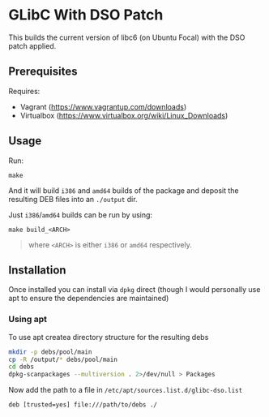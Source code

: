 # GLibC With DSO Patch

This builds the current version of libc6 (on Ubuntu Focal) with the DSO patch applied.

## Prerequisites

Requires:

* Vagrant (https://www.vagrantup.com/downloads)
* Virtualbox (https://www.virtualbox.org/wiki/Linux_Downloads)

## Usage

Run:

```
make
```

And it will build `i386` and `amd64` builds of the package and deposit the resulting DEB files into an `./output` dir.

Just `i386`/`amd64` builds can be run by using:

```
make build_<ARCH>
```

> where `<ARCH>` is either `i386` or `amd64` respectively.

## Installation

Once installed you can install via `dpkg` direct (though I would personally use apt to ensure the dependencies are maintained)

### Using apt

To use apt createa directory structure for the resulting debs

```bash
mkdir -p debs/pool/main
cp -R /output/* debs/pool/main
cd debs
dpkg-scanpackages --multiversion . 2>/dev/null > Packages
```

Now add the path to a file in `/etc/apt/sources.list.d/glibc-dso.list`

```text
deb [trusted=yes] file:///path/to/debs ./
```
